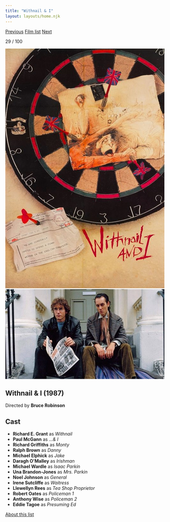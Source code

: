 ```yaml
---
title: "Withnail & I"
layout: layouts/home.njk
---
```


<nav class="films">
  <a class="prev" href="../brazil">Previous</a>
  <a href="../">Film list</a>
  <a class="next" href="../delicatessen">Next</a>
</nav>

<p>29 / 100</p>

<article class="film">
  <div class="backdrop-and-poster">
    <img class="poster" src="../films/posters/withnail--i.jpg" alt="">
    <img class="backdrop" src="../films/backdrops/withnail--i.jpg" alt="">
  </div>

  <h1>Withnail & I (1987)</h1>

  <p class="director">
    Directed by <strong>Bruce Robinson</strong>
  </p>


  <h2>
    Cast
  </h2>
  <ul>
    <li><strong>Richard E. Grant</strong> as <em>Withnail</em></li>
<li><strong>Paul McGann</strong> as <em>...& I</em></li>
<li><strong>Richard Griffiths</strong> as <em>Monty</em></li>
<li><strong>Ralph Brown</strong> as <em>Danny</em></li>
<li><strong>Michael Elphick</strong> as <em>Jake</em></li>
<li><strong>Daragh O'Malley</strong> as <em>Irishman</em></li>
<li><strong>Michael Wardle</strong> as <em>Isaac Parkin</em></li>
<li><strong>Una Brandon-Jones</strong> as <em>Mrs. Parkin</em></li>
<li><strong>Noel Johnson</strong> as <em>General</em></li>
<li><strong>Irene Sutcliffe</strong> as <em>Waitress</em></li>
<li><strong>Llewellyn Rees</strong> as <em>Tea Shop Proprietor</em></li>
<li><strong>Robert Oates</strong> as <em>Policeman 1</em></li>
<li><strong>Anthony Wise</strong> as <em>Policeman 2</em></li>
<li><strong>Eddie Tagoe</strong> as <em>Presuming Ed</em></li>
  </ul>
</article>
<footer>
  <a href="../about">About this list</a>
</footer>
